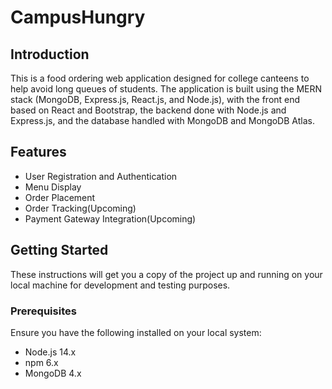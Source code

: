 # CampusHungry

## Introduction

This is a food ordering web application designed for college canteens to help avoid long queues of students. The application is built using the MERN stack (MongoDB, Express.js, React.js, and Node.js), with the front end based on React and Bootstrap, the backend done with Node.js and Express.js, and the database handled with MongoDB and MongoDB Atlas.

## Features

- User Registration and Authentication
- Menu Display
- Order Placement
- Order Tracking(Upcoming)
- Payment Gateway Integration(Upcoming)

## Getting Started

These instructions will get you a copy of the project up and running on your local machine for development and testing purposes.

### Prerequisites

Ensure you have the following installed on your local system:

- Node.js 14.x
- npm 6.x
- MongoDB 4.x
